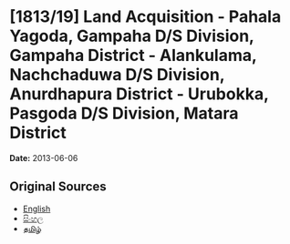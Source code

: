 # [1813/19] Land Acquisition - Pahala Yagoda, Gampaha D/S Division, Gampaha District - Alankulama, Nachchaduwa D/S Division, Anurdhapura District - Urubokka,  Pasgoda D/S Division, Matara District

**Date:** 2013-06-06

## Original Sources

- [English](https://documents.gov.lk/view/extra-gazettes/2013/6/1813-19_E.pdf)
- [සිංහල](https://documents.gov.lk/view/extra-gazettes/2013/6/1813-19_S.pdf)
- [தமிழ்](https://documents.gov.lk/view/extra-gazettes/2013/6/1813-19_T.pdf)
